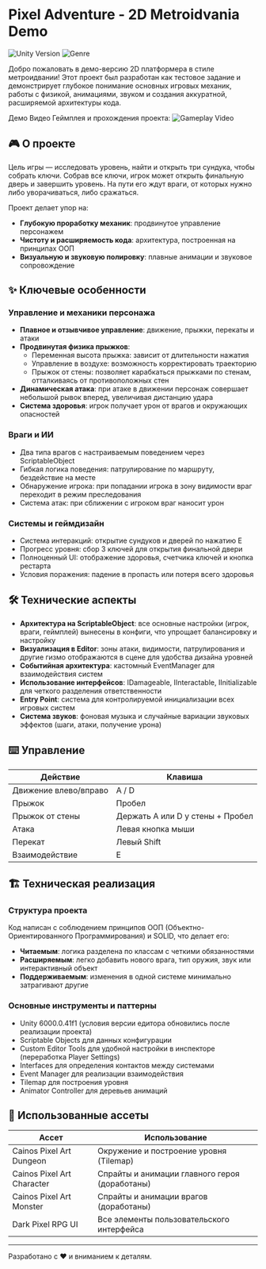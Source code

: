 # Pixel Adventure - 2D Metroidvania Demo

![Unity Version](https://img.shields.io/badge/Unity-6000.0.41f1-lightgrey.svg)
![Genre](https://img.shields.io/badge/Genre-2DPlatformerMetroidvania-green.svg)

Добро пожаловать в демо-версию 2D платформера в стиле метроидвании! Этот проект был разработан как тестовое задание и демонстрирует глубокое понимание основных игровых механик, работы с физикой, анимациями, звуком и создания аккуратной, расширяемой архитектуры кода.

Демо Видео Геймплея и прохождения проекта: ![Gameplay Video](https://drive.google.com/file/d/1zyud3bB9zcxROiNPHpsLLiFz23dDXDrA/view?usp=drive_link)

## 🎮 О проекте

Цель игры — исследовать уровень, найти и открыть три сундука, чтобы собрать ключи. Собрав все ключи, игрок может открыть финальную дверь и завершить уровень. На пути его ждут враги, от которых нужно либо уворачиваться, либо сражаться.

Проект делает упор на:
- **Глубокую проработку механик**: продвинутое управление персонажем
- **Чистоту и расширяемость кода**: архитектура, построенная на принципах ООП
- **Визуальную и звуковую полировку**: плавные анимации и звуковое сопровождение

## ✨ Ключевые особенности

### Управление и механики персонажа
- **Плавное и отзывчивое управление**: движение, прыжки, перекаты и атаки
- **Продвинутая физика прыжков**:
  - Переменная высота прыжка: зависит от длительности нажатия
  - Управление в воздухе: возможность корректировать траекторию
  - Прыжок от стены: позволяет карабкаться прыжками по стенам, отталкиваясь от противоположных стен
- **Динамическая атака**: при атаке в движении персонаж совершает небольшой рывок вперед, увеличивая дистанцию удара
- **Система здоровья**: игрок получает урон от врагов и окружающих опасностей

### Враги и ИИ
- Два типа врагов с настраиваемым поведением через ScriptableObject
- Гибкая логика поведения: патрулирование по маршруту, бездействие на месте
- Обнаружение игрока: при попадании игрока в зону видимости враг переходит в режим преследования
- Система атак: при сближении с игроком враг наносит урон

### Системы и геймдизайн
- Система интеракций: открытие сундуков и дверей по нажатию E
- Прогресс уровня: сбор 3 ключей для открытия финальной двери
- Полноценный UI: отображение здоровья, счетчика ключей и кнопка рестарта
- Условия поражения: падение в пропасть или потеря всего здоровья

## 🛠️ Технические аспекты

- **Архитектура на ScriptableObject**: все основные настройки (игрок, враги, геймплей) вынесены в конфиги, что упрощает балансировку и настройку
- **Визуализация в Editor**: зоны атаки, видимости, патрулирования и другие гизмо отображаются в сцене для удобства дизайна уровней
- **Событийная архитектура**: кастомный EventManager для взаимодействия систем
- **Использование интерфейсов**: IDamageable, IInteractable, IInitializable для четкого разделения ответственности
- **Entry Point**: система для контролируемой инициализации всех игровых систем
- **Система звуков**: фоновая музыка и случайные вариации звуковых эффектов (шаги, атаки, получение урона)

## ⌨️ Управление

| Действие | Клавиша |
|----------|---------|
| Движение влево/вправо | A / D |
| Прыжок | Пробел |
| Прыжок от стены | Держать A или D у стены + Пробел |
| Атака | Левая кнопка мыши |
| Перекат | Левый Shift |
| Взаимодействие | E |

## 🏗️ Техническая реализация

### Структура проекта
Код написан с соблюдением принципов ООП (Объектно-Ориентированного Программирования) и SOLID, что делает его:
- **Читаемым**: логика разделена по классам с четкими обязанностями
- **Расширяемым**: легко добавить нового врага, тип оружия, звук или интерактивный объект
- **Поддерживаемым**: изменения в одной системе минимально затрагивают другие

### Основные инструменты и паттерны
- Unity 6000.0.41f1 (условия версии едитора обновились после реализации проекта)
- Scriptable Objects для данных конфигурации
- Custom Editor Tools для удобной настройки в инспекторе (переработка Player Settings)
- Interfaces для определения контактов между системами
- Event Manager для реализации взаимодействия
- Tilemap для построения уровня
- Animator Controller для деревьев анимаций

## 🎨 Использованные ассеты

| Ассет | Использование |
|-------|---------------|
| Cainos Pixel Art Dungeon | Окружение и построение уровня (Tilemap) |
| Cainos Pixel Art Character | Спрайты и анимации главного героя (доработаны) |
| Cainos Pixel Art Monster | Спрайты и анимации врагов (доработаны) |
| Dark Pixel RPG UI | Все элементы пользовательского интерфейса |

---

Разработано с ❤️ и вниманием к деталям.